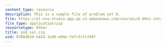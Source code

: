 ```yaml
---
content_type: resource
description: This is a sample file of problem set 8.
file: https://ol-ocw-studio-app-qa.s3.amazonaws.com/courses/6-00sc-introduction-to-computer-science-and-programming-spring-2011/0388db24e4241ed8e94efefc5cfcf40f_ps8_sol.zip
file_type: application/zip
resourcetype: Other
title: ps8_sol.zip
uid: 0388db24-e424-1ed8-e94e-fefc5cfcf40f
---
```

